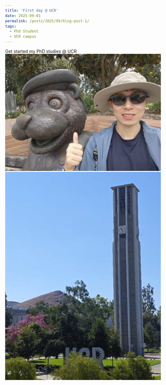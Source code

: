 ```yaml
---
title: 'First day @ UCR'
date: 2025-09-01
permalink: /posts/2025/09/blog-post-1/
tags:
  - Phd Student
  - UCR campus
---
```


Get started my PhD studies @ UCR
<img src='/images/202509_ucr_photo1.jpg'>  
<img src='/images/202509_ucr_photo2.jpg'>  
